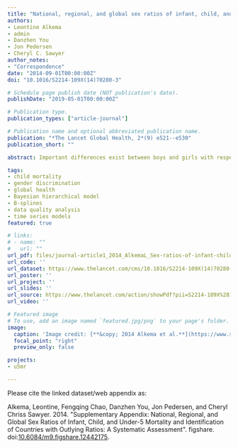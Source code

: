```yaml
---
title: "National, regional, and global sex ratios of infant, child, and under-5 mortality and identification of countries with outlying ratios: a systematic assessment"
authors:
- Leontine Alkema
- admin
- Danzhen You
- Jon Pedersen
- Cheryl C. Sawyer
author_notes:
- "Correspondence"
date: "2014-09-01T00:00:00Z"
doi: "10.1016/S2214-109X(14)70280-3"

# Schedule page publish date (NOT publication's date).
publishDate: "2019-05-01T00:00:00Z"

# Publication type.
publication_types: ["article-journal"]

# Publication name and optional abbreviated publication name.
publication: "*The Lancet Global Health, 2*(9) e521--e530"
publication_short: ""

abstract: Important differences exist between boys and girls with respect to survival up to the age of 5 years. Survival chances tend to improve more rapidly for girls compared with boys as total mortality decreases, with a reversal of this trend at very low infant mortality. For many countries, sex ratios follow this pattern but important exceptions exist. An explanation needs to be sought for selected countries with outlying sex ratios and action should be undertaken if sex discrimination is present.

tags:
- child mortality
- gender discrimination
- global health
- Bayesian hierarchical model
- B-splines
- data quality analysis
- time series models
featured: true

# links:
# - name: ""
#   url: ""
url_pdf: files/journal-article1_2014_AlkemaL_Sex-ratios-of-infant-child-and-under-5-mortality-and-identification-of-countries-with-outlying-ratios.pdf
url_code: ''
url_dataset: https://www.thelancet.com/cms/10.1016/S2214-109X(14)70280-3/attachment/f8888b19-ce87-4f68-8eba-8ccb90976b8f/mmc1.pdf
url_poster: ''
url_project: ''
url_slides: ''
url_source: https://www.thelancet.com/action/showPdf?pii=S2214-109X%2814%2970280-3
url_video: ''

# Featured image
# To use, add an image named `featured.jpg/png` to your page's folder. 
image:
  caption: 'Image credit: [**&copy; 2014 Alkema et al.**](https://www.sciencedirect.com/science/article/pii/S2214109X14702803)'
  focal_point: "right"
  preview_only: false

projects:
- u5mr

---
```

<div data-badge-details="right" data-badge-type="medium-donut" data-doi="10.1016/S2214-109X(14)70280-3" data-hide-no-mentions="true" class="altmetric-embed"></div>

Please cite the linked dataset/web appendix as:

Alkema, Leontine, Fengqing Chao, Danzhen You, Jon Pedersen, and Cheryl Chriss Sawyer. 2014. "Supplementary Appendix: National, Regional, and Global Sex Ratios of Infant, Child, and Under-5 Mortality and Identification of Countries with Outlying Ratios: A Systematic Assessment". figshare. doi:[10.6084/m9.figshare.12442175](https://doi.org/10.6084/m9.figshare.12442175).
